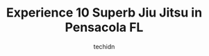 ---
layout: ampstory
image: https://i0.wp.com/www.depkes.org/wp-content/uploads/2023/06/jiu-jitsu-0-in-pensacola-fl-1685834348.jpeg?resize=640,853
author: techidn
featured: false
description: Discover the impressive array of Jiu Jitsu options in Pensacola FL, where you can find 10 of the largest Jiu Jitsu establishments in the area. From renowned classics to hidden gems, Pensacol
title: Experience 10 Superb Jiu Jitsu in Pensacola FL
cover:
   title: Experience 10 Superb Jiu Jitsu in Pensacola FL
   subtitle: Rickpate
   background: https://www.depkes.org/wp-content/uploads/2023/06/jiu-jitsu-0-in-pensacola-fl-1685834348.jpeg

pages: 
 - layout: thirds
   top: <h1>#1 Gulf Breeze Brazilian Jiu Jitsu (Checkmat)</h1>
   bottom: "<p>Elite level professors giving current and relevant instruction.  Moved my son over after training 3 1/2 years in another local gym, and he absolutely loves it. The kids a</p>"
   background: https://www.depkes.org/wp-content/uploads/2023/06/jiu-jitsu-1-in-pensacola-fl-1685834349.jpeg
   backgroundblur: true
 - layout: thirds
   top: <h1>#2 Pensacola 少林 Martial Arts | Kung Fu & Tai Chi</h1>
   bottom: "<p>I have been attending the Tai Chi program at Pensacola Kung fu and Tai Chi for several months.  It has been a very positive and rewarding experience.  Master Warren is ve</p>"
   background: https://www.depkes.org/wp-content/uploads/2023/06/jiu-jitsu-2-in-pensacola-fl-1685834349.jpeg
   cta:
      link: https://www.depkes.org/blog/experience-10-superb-jiu-jitsu-in-pensacola-fl/
      text: Experience 10 Superb Jiu Jitsu in Pensacola FL
 - layout: thirds
   top: <h1>#3 The Academy of Pensacola, Inc. COMBAT SPORTS</h1>
   bottom: "<p>2600 W 9 Mile Rd #3, Pensacola, FL 32534, United States</p>"
   background: https://www.depkes.org/wp-content/uploads/2023/06/jiu-jitsu-3-in-pensacola-fl-1685834349.jpeg
   cta:
      link: https://www.depkes.org/blog/experience-10-superb-jiu-jitsu-in-pensacola-fl/
      text: Experience 10 Superb Jiu Jitsu in Pensacola FL
 - layout: thirds
   top: <h1>#4 Pensacola Real Krav Maga</h1>
   bottom: "<p>440 E Heinberg St, Pensacola, FL 32502, United States</p>"
   background: https://images.unsplash.com/photo-1484589065579-248aad0d8b13?ixlib=rb-4.0.3&ixid=MnwxMjA3fDB8MHxwaG90by1wYWdlfHx8fGVufDB8fHx8&auto=format&fit=crop&w=640&h=853&q=80
   cta:
      link: https://www.depkes.org/blog/experience-10-superb-jiu-jitsu-in-pensacola-fl/
      text: Experience 10 Superb Jiu Jitsu in Pensacola FL
 - layout: thirds
   top: <h1>#5 Core Martial Arts Academy</h1>
   bottom: "<p>3483 Gulf Breeze Pkwy, Gulf Breeze, FL 32563, United States</p>"
   background: https://images.unsplash.com/photo-1489694553447-4c9339da310d?ixlib=rb-4.0.3&ixid=MnwxMjA3fDB8MHxwaG90by1wYWdlfHx8fGVufDB8fHx8&auto=format&fit=crop&w=640&h=853&q=80
   cta:
      link: https://www.depkes.org/blog/experience-10-superb-jiu-jitsu-in-pensacola-fl/
      text: Experience 10 Superb Jiu Jitsu in Pensacola FL
 - layout: thirds
   top: <h1>#6 Gracie Downtown</h1>
   bottom: "<p>106 E Gregory St, Pensacola, FL 32502, United States</p>"
   background: https://images.unsplash.com/photo-1527066579998-dbbae57f45ce?ixlib=rb-4.0.3&ixid=MnwxMjA3fDB8MHxwaG90by1wYWdlfHx8fGVufDB8fHx8&auto=format&fit=crop&w=640&h=853&q=80
   cta:
      link: https://www.depkes.org/blog/experience-10-superb-jiu-jitsu-in-pensacola-fl/
      text: Experience 10 Superb Jiu Jitsu in Pensacola FL
 - layout: thirds
   top: <h1>#7 Pensacola ATA Martial Arts</h1>
   bottom: "<p>6247 N Davis Hwy, Pensacola, FL 32504, United States</p>"
   background: https://images.unsplash.com/photo-1557672172-298e090bd0f1?ixlib=rb-4.0.3&ixid=MnwxMjA3fDB8MHxwaG90by1wYWdlfHx8fGVufDB8fHx8&auto=format&fit=crop&w=640&h=853&q=80
   cta:
      link: https://www.depkes.org/blog/experience-10-superb-jiu-jitsu-in-pensacola-fl/
      text: Experience 10 Superb Jiu Jitsu in Pensacola FL
 - layout: thirds
   middle: Continue reading...
   background: https://images.unsplash.com/photo-1518640467707-6811f4a6ab73?ixlib=rb-4.0.3&ixid=MnwxMjA3fDB8MHxwaG90by1wYWdlfHx8fGVufDB8fHx8&auto=format&fit=crop&w=640&h=853&q=80
   cta:
      link: https://www.depkes.org/blog/experience-10-superb-jiu-jitsu-in-pensacola-fl/
      text: Experience 10 Superb Jiu Jitsu in Pensacola FL
      
---
